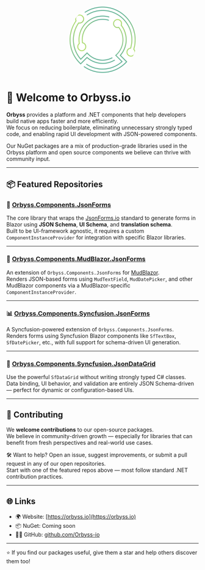 <p align="center">
  <img src="./orbyss-appicon-white.svg" alt="Orbyss Logo" width="180" style="border-radius: 50%;">
</p>

# 👋 Welcome to Orbyss.io

**Orbyss** provides a platform and .NET components that help developers build native apps faster and more efficiently.  
We focus on reducing boilerplate, eliminating unnecessary strongly typed code, and enabling rapid UI development with JSON-powered components.

Our NuGet packages are a mix of production-grade libraries used in the Orbyss platform and open source components we believe can thrive with community input.  

---

## 📦 Featured Repositories

### 🔧 [Orbyss.Components.JsonForms](https://github.com/Orbyss-io/Orbyss.Components.JsonForms)
The core library that wraps the [JsonForms.io](https://jsonforms.io) standard to generate forms in Blazor using **JSON Schema**, **UI Schema**, and **translation schema**.  
Built to be UI-framework agnostic, it requires a custom `ComponentInstanceProvider` for integration with specific Blazor libraries.

---

### 🎨 [Orbyss.Components.MudBlazor.JsonForms](https://github.com/Orbyss-io/Orbyss.Components.MudBlazor.JsonForms)
An extension of `Orbyss.Components.JsonForms` for [MudBlazor](https://mudblazor.com).  
Renders JSON-based forms using `MudTextField`, `MudDatePicker`, and other MudBlazor components via a MudBlazor-specific `ComponentInstanceProvider`.

---

### 📊 [Orbyss.Components.Syncfusion.JsonForms](https://github.com/Orbyss-io/Orbyss.Components.Syncfusion.JsonForms)
A Syncfusion-powered extension of `Orbyss.Components.JsonForms`.  
Renders forms using Syncfusion Blazor components like `SfTextBox`, `SfDatePicker`, etc., with full support for schema-driven UI generation.

---

### 🧮 [Orbyss.Components.Syncfusion.JsonDataGrid](https://github.com/Orbyss-io/Orbyss.Components.Syncfusion.JsonDataGrid)
Use the powerful `SfDataGrid` without writing strongly typed C# classes.  
Data binding, UI behavior, and validation are entirely JSON Schema-driven — perfect for dynamic or configuration-based UIs.

---

## 🤝 Contributing

We **welcome contributions** to our open-source packages.  
We believe in community-driven growth — especially for libraries that can benefit from fresh perspectives and real-world use cases.

🛠 Want to help? Open an issue, suggest improvements, or submit a pull request in any of our open repositories.  
Start with one of the featured repos above — most follow standard .NET contribution practices.

---

## 🌐 Links

- 🌍 Website: [https://orbyss.io](https://orbyss.io)
- 📦 NuGet: Coming soon
- 🧑‍💻 GitHub: [github.com/Orbyss-io](https://github.com/Orbyss-io)

---

⭐️ If you find our packages useful, give them a star and help others discover them too!
